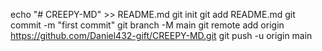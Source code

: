 echo "# CREEPY-MD" >> README.md
git init
git add README.md
git commit -m "first commit"
git branch -M main
git remote add origin https://github.com/Daniel432-gift/CREEPY-MD.git
git push -u origin main
